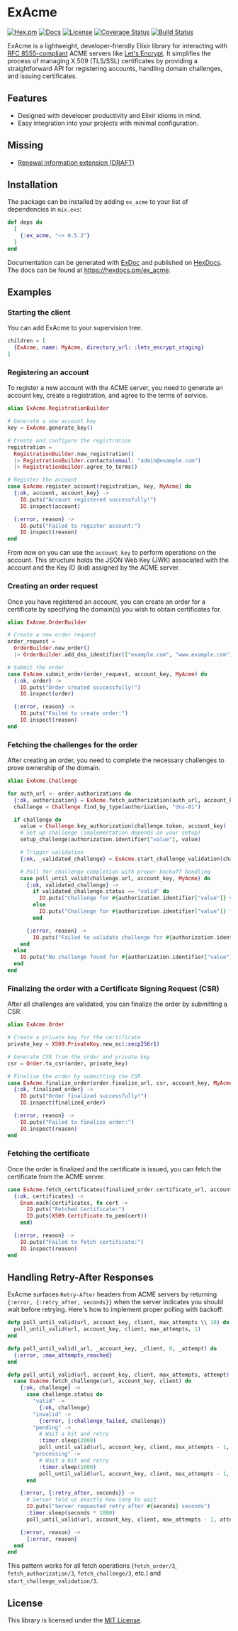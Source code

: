 # ExAcme

[![Hex.pm](https://img.shields.io/hexpm/v/ex_acme.svg)](https://hex.pm/packages/ex_acme)
[![Docs](https://img.shields.io/badge/hex-docs-blue.svg)](https://hexdocs.pm/ex_acme)
[![License](https://img.shields.io/hexpm/l/ex_acme.svg)](https://github.com/jtdowney/ex_acme/blob/main/LICENSE)
[![Coverage Status](https://coveralls.io/repos/github/jtdowney/ex_acme/badge.svg?branch=main)](https://coveralls.io/github/jtdowney/ex_acme?branch=main)
[![Build Status](https://img.shields.io/github/actions/workflow/status/jtdowney/ex_acme/ci.yaml?branch=main)](https://github.com/jtdowney/ex_acme/actions)

ExAcme is a lightweight, developer-friendly Elixir library for interacting with [RFC 8555-compliant](https://tools.ietf.org/html/rfc8555) ACME servers like [Let's Encrypt](https://letsencrypt.org). It simplifies the process of managing X.509 (TLS/SSL) certificates by providing a straightforward API for registering accounts, handling domain challenges, and issuing certificates.

## Features

- Designed with developer productivity and Elixir idioms in mind.
- Easy integration into your projects with minimal configuration.

## Missing

- [Renewal information extension (DRAFT)](https://datatracker.ietf.org/doc/draft-ietf-acme-ari/)

## Installation

The package can be installed by adding `ex_acme` to your list of dependencies in `mix.exs`:

```elixir
def deps do
  [
    {:ex_acme, "~> 0.5.2"}
  ]
end
```

Documentation can be generated with [ExDoc](https://github.com/elixir-lang/ex_doc) and published on [HexDocs](https://hexdocs.pm). The docs can be found at <https://hexdocs.pm/ex_acme>.

## Examples

### Starting the client

You can add ExAcme to your supervision tree.

```elixir
children = [
  {ExAcme, name: MyAcme, directory_url: :lets_encrypt_staging}
]
```

### Registering an account

To register a new account with the ACME server, you need to generate an account key, create a registration, and agree to the terms of service.

```elixir
alias ExAcme.RegistrationBuilder

# Generate a new account key
key = ExAcme.generate_key()

# Create and configure the registration
registration =
  RegistrationBuilder.new_registration()
  |> RegistrationBuilder.contacts(email: "admin@example.com")
  |> RegistrationBuilder.agree_to_terms()

# Register the account
case ExAcme.register_account(registration, key, MyAcme) do
  {:ok, account, account_key} ->
    IO.puts("Account registered successfully!")
    IO.inspect(account)

  {:error, reason} ->
    IO.puts("Failed to register account:")
    IO.inspect(reason)
end
```

From now on you can use the `account_key` to perform operations on the account. This structure holds the JSON Web Key (JWK) associated with the account and the Key ID (kid) assigned by the ACME server.

### Creating an order request

Once you have registered an account, you can create an order for a certificate by specifying the domain(s) you wish to obtain certificates for.

```elixir
alias ExAcme.OrderBuilder

# Create a new order request
order_request =
  OrderBuilder.new_order()
  |> OrderBuilder.add_dns_identifier(["example.com", "www.example.com"])

# Submit the order
case ExAcme.submit_order(order_request, account_key, MyAcme) do
  {:ok, order} ->
    IO.puts("Order created successfully!")
    IO.inspect(order)

  {:error, reason} ->
    IO.puts("Failed to create order:")
    IO.inspect(reason)
end
```

### Fetching the challenges for the order

After creating an order, you need to complete the necessary challenges to prove ownership of the domain.

```elixir
alias ExAcme.Challenge

for auth_url <- order.authorizations do
  {:ok, authorization} = ExAcme.fetch_authorization(auth_url, account_key, MyAcme)
  challenge = Challenge.find_by_type(authorization, "dns-01")

  if challenge do
    value = Challenge.key_authorization(challenge.token, account_key)
    # Set up challenge (implementation depends on your setup)
    setup_challenge(authorization.identifier["value"], value)

    # Trigger validation
    {:ok, _validated_challenge} = ExAcme.start_challenge_validation(challenge.url, account_key, MyAcme)

    # Poll for challenge completion with proper backoff handling
    case poll_until_valid(challenge.url, account_key, MyAcme) do
      {:ok, validated_challenge} ->
        if validated_challenge.status == "valid" do
          IO.puts("Challenge for #{authorization.identifier["value"]} validated successfully.")
        else
          IO.puts("Challenge for #{authorization.identifier["value"]} failed.")
        end

      {:error, reason} ->
        IO.puts("Failed to validate challenge for #{authorization.identifier["value"]}: #{inspect(reason)}")
    end
  else
    IO.puts("No challenge found for #{authorization.identifier["value"]}.")
  end
end
```

### Finalizing the order with a Certificate Signing Request (CSR)

After all challenges are validated, you can finalize the order by submitting a CSR.

```elixir
alias ExAcme.Order

# Create a private key for the certificate
private_key = X509.PrivateKey.new_ec(:secp256r1)

# Generate CSR from the order and private key
csr = Order.to_csr(order, private_key)

# Finalize the order by submitting the CSR
case ExAcme.finalize_order(order.finalize_url, csr, account_key, MyAcme) do
  {:ok, finalized_order} ->
    IO.puts("Order finalized successfully!")
    IO.inspect(finalized_order)

  {:error, reason} ->
    IO.puts("Failed to finalize order:")
    IO.inspect(reason)
end
```

### Fetching the certificate

Once the order is finalized and the certificate is issued, you can fetch the certificate from the ACME server.

```elixir
case ExAcme.fetch_certificates(finalized_order.certificate_url, account_key, MyAcme) do
  {:ok, certificates} ->
    Enum.each(certificates, fn cert ->
      IO.puts("Fetched Certificate:")
      IO.puts(X509.Certificate.to_pem(cert))
    end)

  {:error, reason} ->
    IO.puts("Failed to fetch certificate:")
    IO.inspect(reason)
end
```

## Handling Retry-After Responses

ExAcme surfaces `Retry-After` headers from ACME servers by returning `{:error, {:retry_after, seconds}}` when the server indicates you should wait before retrying. Here's how to implement proper polling with backoff:

```elixir
defp poll_until_valid(url, account_key, client, max_attempts \\ 10) do
  poll_until_valid(url, account_key, client, max_attempts, 1)
end

defp poll_until_valid(_url, _account_key, _client, 0, _attempt) do
  {:error, :max_attempts_reached}
end

defp poll_until_valid(url, account_key, client, max_attempts, attempt) do
  case ExAcme.fetch_challenge(url, account_key, client) do
    {:ok, challenge} ->
      case challenge.status do
        "valid" ->
          {:ok, challenge}
        "invalid" ->
          {:error, {:challenge_failed, challenge}}
        "pending" ->
          # Wait a bit and retry
          :timer.sleep(2000)
          poll_until_valid(url, account_key, client, max_attempts - 1, attempt + 1)
        "processing" ->
          # Wait a bit and retry
          :timer.sleep(1000)
          poll_until_valid(url, account_key, client, max_attempts - 1, attempt + 1)
      end

    {:error, {:retry_after, seconds}} ->
      # Server told us exactly how long to wait
      IO.puts("Server requested retry after #{seconds} seconds")
      :timer.sleep(seconds * 1000)
      poll_until_valid(url, account_key, client, max_attempts - 1, attempt + 1)

    {:error, reason} ->
      {:error, reason}
  end
end
```

This pattern works for all fetch operations (`fetch_order/3`, `fetch_authorization/3`, `fetch_challenge/3`, etc.) and `start_challenge_validation/3`.

## License

This library is licensed under the [MIT License](https://opensource.org/licenses/MIT).
